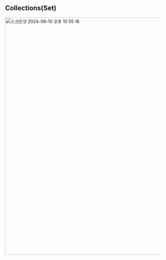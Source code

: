## Collections(Set)
<img width="765" alt="스크린샷 2024-09-10 오후 10 55 16" src="https://github.com/user-attachments/assets/2761bace-5bdd-41ff-bbc4-4d0a09e2437d">
